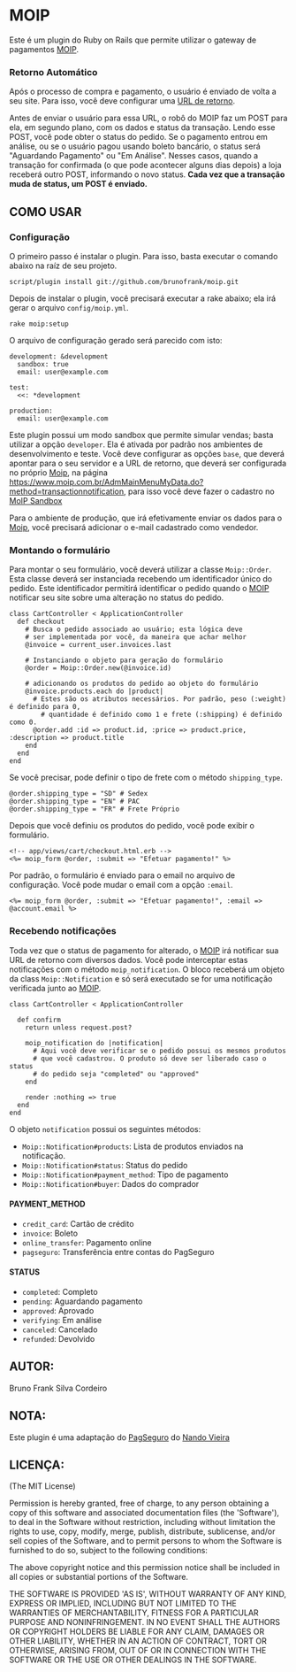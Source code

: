 MOIP
=========

Este é um plugin do Ruby on Rails que permite utilizar o gateway de pagamentos [MOIP](https://www.moip.com.br).


### Retorno Automático

Após o processo de compra e pagamento, o usuário é enviado de volta a seu site. Para isso, você deve configurar uma [URL de retorno](https://www.moip.com.br/AdmMainMenuMyData.do?method=transactionnotification).

Antes de enviar o usuário para essa URL, o robô do MOIP faz um POST para ela, em segundo plano, com os dados e status da transação. Lendo esse POST, você pode obter o status do pedido. Se o pagamento entrou em análise, ou se o usuário pagou usando boleto bancário, o status será "Aguardando Pagamento" ou "Em Análise". Nesses casos, quando a transação for confirmada (o que pode acontecer alguns dias depois) a loja receberá outro POST, informando o novo status. **Cada vez que a transação muda de status, um POST é enviado.**

COMO USAR
---------

### Configuração

O primeiro passo é instalar o plugin. Para isso, basta executar o comando abaixo na raíz de seu projeto.

	script/plugin install git://github.com/brunofrank/moip.git

Depois de instalar o plugin, você precisará executar a rake abaixo; ela irá gerar o arquivo `config/moip.yml`.

	rake moip:setup

O arquivo de configuração gerado será parecido com isto:

	development: &development
	  sandbox: true
	  email: user@example.com

	test:
	  <<: *development

	production:
	  email: user@example.com

Este plugin possui um modo sandbox que permite simular vendas; basta utilizar a opção `developer`. Ela é ativada por padrão nos ambientes de desenvolvimento e teste. Você deve configurar as opções `base`, que deverá apontar para o seu servidor e a URL de retorno, que deverá ser configurada no próprio [Moip](https://www.moip.com.br/), na página <https://www.moip.com.br/AdmMainMenuMyData.do?method=transactionnotification>, para isso você deve fazer o cadastro no [MoIP Sandbox](http://desenvolvedor.moip.com.br/sandbox/)

Para o ambiente de produção, que irá efetivamente enviar os dados para o [Moip](https://www.moip.com.br), você precisará adicionar o e-mail cadastrado como vendedor.

### Montando o formulário

Para montar o seu formulário, você deverá utilizar a classe `Moip::Order`. Esta classe deverá ser instanciada recebendo um identificador único do pedido. Este identificador permitirá identificar o pedido quando o [MOIP](https://www.moip.com.br) notificar seu site sobre uma alteração no status do pedido.

	class CartController < ApplicationController
	  def checkout
	    # Busca o pedido associado ao usuário; esta lógica deve
	    # ser implementada por você, da maneira que achar melhor
		@invoice = current_user.invoices.last

		# Instanciando o objeto para geração do formulário
	    @order = Moip::Order.new(@invoice.id)

	    # adicionando os produtos do pedido ao objeto do formulário
	    @invoice.products.each do |product|
	      # Estes são os atributos necessários. Por padrão, peso (:weight) é definido para 0,
		    # quantidade é definido como 1 e frete (:shipping) é definido como 0.
	      @order.add :id => product.id, :price => product.price, :description => product.title
	    end
	  end
	end

Se você precisar, pode definir o tipo de frete com o método `shipping_type`.

	@order.shipping_type = "SD" # Sedex
	@order.shipping_type = "EN" # PAC
	@order.shipping_type = "FR" # Frete Próprio

Depois que você definiu os produtos do pedido, você pode exibir o formulário.

	<!-- app/views/cart/checkout.html.erb -->
	<%= moip_form @order, :submit => "Efetuar pagamento!" %>

Por padrão, o formulário é enviado para o email no arquivo de configuração. Você pode mudar o email com a opção `:email`.

	<%= moip_form @order, :submit => "Efetuar pagamento!", :email => @account.email %>

### Recebendo notificações

Toda vez que o status de pagamento for alterado, o [MOIP](http://www.moip.com.br) irá notificar sua URL de retorno com diversos dados. Você pode interceptar estas notificações com o método `moip_notification`. O bloco receberá um objeto da class `Moip::Notification` e só será executado se for uma notificação verificada junto ao [MOIP](http://www.moip.com.br).

	class CartController < ApplicationController

	  def confirm
	    return unless request.post?

		moip_notification do |notification|
		  # Aqui você deve verificar se o pedido possui os mesmos produtos
		  # que você cadastrou. O produto só deve ser liberado caso o status
		  # do pedido seja "completed" ou "approved"
		end

		render :nothing => true
	  end
	end


O objeto `notification` possui os seguintes métodos:

* `Moip::Notification#products`: Lista de produtos enviados na notificação.
* `Moip::Notification#status`: Status do pedido
* `Moip::Notification#payment_method`: Tipo de pagamento
* `Moip::Notification#buyer`: Dados do comprador


#### PAYMENT_METHOD

* `credit_card`: Cartão de crédito
* `invoice`: Boleto
* `online_transfer`: Pagamento online
* `pagseguro`: Transferência entre contas do PagSeguro

#### STATUS

* `completed`: Completo
* `pending`: Aguardando pagamento
* `approved`: Aprovado
* `verifying`: Em análise
* `canceled`: Cancelado
* `refunded`: Devolvido

AUTOR:
------

Bruno Frank Silva Cordeiro

NOTA:
----

Este plugin é uma adaptação do [PagSeguro](https://github.com/fnando/pagseguro) do [Nando Vieira](http://simplesideias.com.br) 

LICENÇA:
--------

(The MIT License)

Permission is hereby granted, free of charge, to any person obtaining
a copy of this software and associated documentation files (the
'Software'), to deal in the Software without restriction, including
without limitation the rights to use, copy, modify, merge, publish,
distribute, sublicense, and/or sell copies of the Software, and to
permit persons to whom the Software is furnished to do so, subject to
the following conditions:

The above copyright notice and this permission notice shall be
included in all copies or substantial portions of the Software.

THE SOFTWARE IS PROVIDED 'AS IS', WITHOUT WARRANTY OF ANY KIND,
EXPRESS OR IMPLIED, INCLUDING BUT NOT LIMITED TO THE WARRANTIES OF
MERCHANTABILITY, FITNESS FOR A PARTICULAR PURPOSE AND NONINFRINGEMENT.
IN NO EVENT SHALL THE AUTHORS OR COPYRIGHT HOLDERS BE LIABLE FOR ANY
CLAIM, DAMAGES OR OTHER LIABILITY, WHETHER IN AN ACTION OF CONTRACT,
TORT OR OTHERWISE, ARISING FROM, OUT OF OR IN CONNECTION WITH THE
SOFTWARE OR THE USE OR OTHER DEALINGS IN THE SOFTWARE.